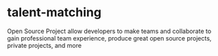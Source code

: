 # talent-matching
Open Source Project allow developers to make teams and collaborate to gain professional team experience, produce great open source projects, private projects, and more

